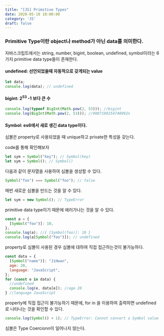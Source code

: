 ```yaml
---
title: "[JS] Primitive Types"
date: 2020-05-18 18:00:00
category: 'JS'
draft: false
---
```



### Primitive Type이란 object나 method가 아닌 data를 의미한다.

자바스크립트에서는 string, number, bigint, boolean, undefined, symbol이라는
6가지 primitive data type들이 존재한다.

#### undefined: 선언되었을때 자동적으로 갖게되는 value

```javascript
let data;
console.log(data); // undefined
```

#### bigint: 2<sup>53</sup> -1 보다 큰 수

```javascript
console.log(typeof BigInt(Math.pow(2, 53))); //bigint
console.log(BigInt(Math.pow(2, 53))); //9007199254740992n
```

#### Symbol: es6에서 새로 생긴 data type이다.

심볼은 property로 사용되었을 때 unique하고 private한 특성을 갖는다.

code를 통해 확인해보자

```javascript
let sym = Symbol("key"); // Symbol(key)
let sym = Symbol(); // Symbol()
```

다음과 같이 문자열을 사용하여 심볼을 생성할 수 있다.

```javascript
Symbol("foo") === Symbol("foo"); // false
```

매번 새로운 심볼을 만드는 것을 알 수 있다.

```javascript
let sym = new Symbol(); // TypeError
```

primitive data type이기 때문에 에러가나는 것을 알 수 있다.

```javascript
const a = {
  [Symbol("foo")]: 10,
};
console.log(a); //{ [Symbol(foo)]: 10 }
console.log(a[Symbol("foo")]); // undefined
```

property로 심볼이 사용된 경우 심볼에 대하여 직접 접근하는것이 불가능하다.

```javascript
const data = {
  [Symbol("name")]: "JiHwan",
  age: 20,
  language: "JavaScript",
};
for (const e in data) {
  //undefined
  console.log(e, data[e]); //age 20
} //language JavaScript
```

property에 직접 접근이 불가능하기 때문에, for in 을 이용하여 출력하면
undefined로 나타나는 것을 확인할 수 있다.

```javascript
console.log(Symbol() + 1); // TypeError: Cannot convert a Symbol value to a number
```

심볼은 Type Coercionn이 일어나지 않는다.
